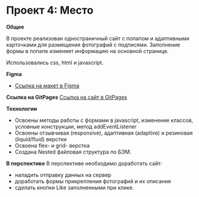 # Проект 4: Место

**Общее**

В проекте реализован одностраничный сайт с попапом и адаптивными 
карточками для размещения фотографий с подписями. Заполнение формы 
в попапе изменяет информацию на основной странице.

Использовались css, html и javascript.

**Figma**

* [Ссылка на макет в Figma](https://www.figma.com/file/StZjf8HnoeLdiXS7dYrLAh/JavaScript.-Sprint-4)

**Ссылка на GitPages**
[Ссылка на сайт в GitPages](https://dianadomino24.github.io/mesto/)

**Технологии**

* Освоены методы работы с формами в javascript, изменение классов, 
условные конструкции, метод addEventListener
* Освоены отзывчивая (responsive), адаптивная (adaptive) и
резиновая (liquid/fluid) верстки
* Освоена flex- и grid- верстка
* Создана Nested файловая структура по БЭМ.

**В перспективе**
В перспективе необходимо доработать сайт: 

* наладить отправку данных на сервер
* доработать формы прикрепления фотографий и их описания
* сделать кнопки Like заполненными при клике. 